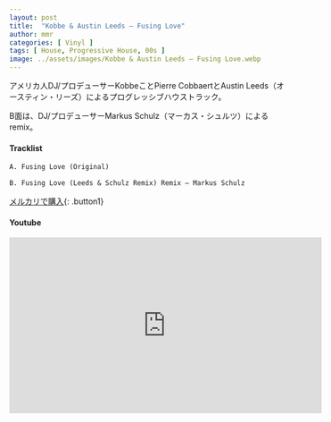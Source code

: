 ```yaml
---
layout: post
title:  "Kobbe & Austin Leeds – Fusing Love"
author: mmr
categories: [ Vinyl ]
tags: [ House, Progressive House, 00s ]
image: ../assets/images/Kobbe & Austin Leeds – Fusing Love.webp
---
```


アメリカ人DJ/プロデューサーKobbeことPierre CobbaertとAustin Leeds（オースティン・リーズ）によるプログレッシブハウストラック。

B面は、DJ/プロデューサーMarkus Schulz（マーカス・シュルツ）によるremix。

#### Tracklist
```md
A. Fusing Love (Original)

B. Fusing Love (Leeds & Schulz Remix) Remix – Markus Schulz
```

[メルカリで購入](https://jp.mercari.com/item/m59349003998?afid=6142608987){: .button1}

#### Youtube
<iframe width="560" height="315" src="https://www.youtube.com/embed/Qqn08DSjR9s?si=hA3dPVEBQtbgHsjR" title="YouTube video player" frameborder="0" allow="accelerometer; autoplay; clipboard-write; encrypted-media; gyroscope; picture-in-picture; web-share" referrerpolicy="strict-origin-when-cross-origin" allowfullscreen></iframe>
